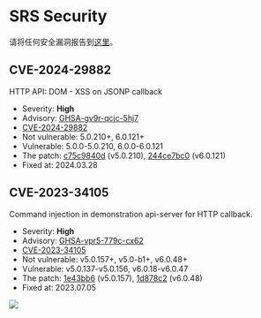 # SRS Security

请将任何安全漏洞报告到[这里](https://github.com/ossrs/srs/security/advisories)。

## CVE-2024-29882

HTTP API: DOM - XSS on JSONP callback

* Severity: **High**
* Advisory: [GHSA-gv9r-qcjc-5hj7](https://github.com/ossrs/srs/security/advisories/GHSA-gv9r-qcjc-5hj7)
* [CVE-2024-29882](http://cve.mitre.org/cgi-bin/cvename.cgi?name=CVE-2024-29882)
* Not vulnerable: 5.0.210+, 6.0.121+
* Vulnerable: 5.0.0-5.0.210, 6.0.0-6.0.121
* The patch: [c75c9840d](https://github.com/ossrs/srs/commit/c75c9840d533a1a2c7aaf18f7bd7990ef0cbecfa) (v5.0.210), [244ce7bc0](https://github.com/ossrs/srs/commit/244ce7bc013a0b805274a65132a2980680ba6b9d) (v6.0.121)
* Fixed at: 2024.03.28

## CVE-2023-34105

Command injection in demonstration api-server for HTTP callback.

* Severity: **High**
* Advisory: [GHSA-vpr5-779c-cx62](https://github.com/ossrs/srs/security/advisories/GHSA-vpr5-779c-cx62)
* [CVE-2023-34105](http://cve.mitre.org/cgi-bin/cvename.cgi?name=CVE-2023-34105)
* Not vulnerable: v5.0.157+, v5.0-b1+, v6.0.48+
* Vulnerable: v5.0.137-v5.0.156, v6.0.18-v6.0.47
* The patch: [1e43bb6](https://github.com/ossrs/srs/commit/1e43bb6b9fe7d6e0d5ffda6410d1206e8e7c1fb1) (v5.0.157), [1d878c2](https://github.com/ossrs/srs/commit/1d878c2daaf913ad01c6d0bc2f247116c8050338) (v6.0.48)
* Fixed at: 2023.07.05

![](https://ossrs.net/gif/v1/sls.gif?site=ossrs.net&path=/lts/pages/security-advisories-zh)
